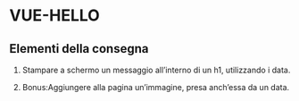 VUE-HELLO
===

## Elementi della consegna

1. Stampare a schermo un messaggio all’interno di un h1, utilizzando i data.

2. Bonus:Aggiungere alla pagina un’immagine, presa anch’essa da un data.

